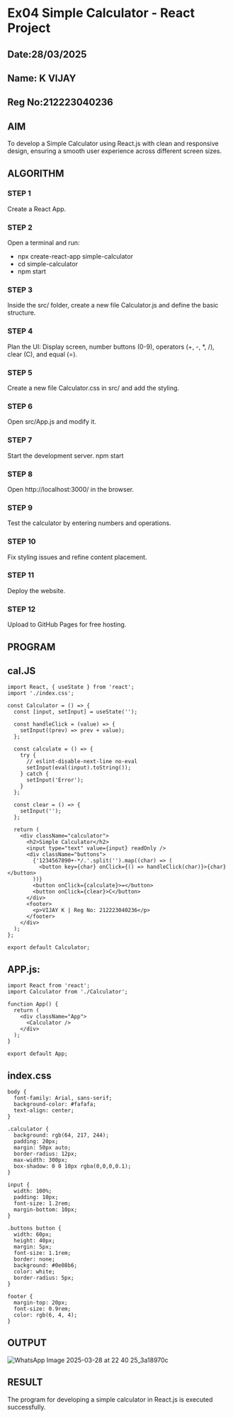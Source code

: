 # Ex04 Simple Calculator - React Project
## Date:28/03/2025
## Name: K VIJAY
## Reg No:212223040236
## AIM
To  develop a Simple Calculator using React.js with clean and responsive design, ensuring a smooth user experience across different screen sizes.

## ALGORITHM
### STEP 1
Create a React App.

### STEP 2
Open a terminal and run:
  <ul><li>npx create-react-app simple-calculator</li>
  <li>cd simple-calculator</li>
  <li>npm start</li></ul>

### STEP 3
Inside the src/ folder, create a new file Calculator.js and define the basic structure.

### STEP 4
Plan the UI: Display screen, number buttons (0-9), operators (+, -, *, /), clear (C), and equal (=).

### STEP 5
Create a new file Calculator.css in src/ and add the styling.

### STEP 6
Open src/App.js and modify it.

### STEP 7
Start the development server.
  npm start

### STEP 8
Open http://localhost:3000/ in the browser.

### STEP 9
Test the calculator by entering numbers and operations.

### STEP 10
Fix styling issues and refine content placement.

### STEP 11
Deploy the website.

### STEP 12
Upload to GitHub Pages for free hosting.

## PROGRAM

## cal.JS

```
import React, { useState } from 'react';
import './index.css';

const Calculator = () => {
  const [input, setInput] = useState('');

  const handleClick = (value) => {
    setInput((prev) => prev + value);
  };

  const calculate = () => {
    try {
      // eslint-disable-next-line no-eval
      setInput(eval(input).toString());
    } catch {
      setInput('Error');
    }
  };

  const clear = () => {
    setInput('');
  };

  return (
    <div className="calculator">
      <h2>Simple Calculator</h2>
      <input type="text" value={input} readOnly />
      <div className="buttons">
        {'1234567890+-*/.'.split('').map((char) => (
          <button key={char} onClick={() => handleClick(char)}>{char}</button>
        ))}
        <button onClick={calculate}>=</button>
        <button onClick={clear}>C</button>
      </div>
      <footer>
        <p>VIJAY K | Reg No: 212223040236</p>
      </footer>
    </div>
  );
};

export default Calculator;
```

## APP.js:

```
import React from 'react';
import Calculator from './Calculator';

function App() {
  return (
    <div className="App">
      <Calculator />
    </div>
  );
}

export default App;
```
## index.css
```
body {
  font-family: Arial, sans-serif;
  background-color: #fafafa;
  text-align: center;
}

.calculator {
  background: rgb(64, 217, 244);
  padding: 20px;
  margin: 50px auto;
  border-radius: 12px;
  max-width: 300px;
  box-shadow: 0 0 10px rgba(0,0,0,0.1);
}

input {
  width: 100%;
  padding: 10px;
  font-size: 1.2rem;
  margin-bottom: 10px;
}

.buttons button {
  width: 60px;
  height: 40px;
  margin: 5px;
  font-size: 1.1rem;
  border: none;
  background: #0e08b6;
  color: white;
  border-radius: 5px;
}

footer {
  margin-top: 20px;
  font-size: 0.9rem;
  color: rgb(6, 4, 4);
}
```
## OUTPUT
![WhatsApp Image 2025-03-28 at 22 40 25_3a18970c](https://github.com/user-attachments/assets/2fe807bf-629e-4bde-91d5-233d120515c9)


## RESULT
The program for developing a simple calculator in React.js is executed successfully.
